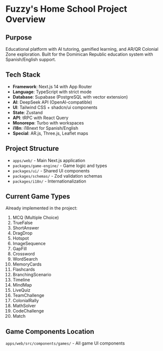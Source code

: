 # Fuzzy's Home School Project Overview

## Purpose
Educational platform with AI tutoring, gamified learning, and AR/QR Colonial Zone exploration. Built for the Dominican Republic education system with Spanish/English support.

## Tech Stack
- **Framework**: Next.js 14 with App Router
- **Language**: TypeScript with strict mode
- **Database**: Supabase (PostgreSQL with vector extension)
- **AI**: DeepSeek API (OpenAI-compatible)
- **UI**: Tailwind CSS + shadcn/ui components
- **State**: Zustand
- **API**: tRPC with React Query
- **Monorepo**: Turbo with workspaces
- **i18n**: i18next for Spanish/English
- **Special**: AR.js, Three.js, Leaflet maps

## Project Structure
- `apps/web/` - Main Next.js application
- `packages/game-engine/` - Game logic and types
- `packages/ui/` - Shared UI components
- `packages/schemas/` - Zod validation schemas
- `packages/i18n/` - Internationalization

## Current Game Types
Already implemented in the project:
1. MCQ (Multiple Choice)
2. TrueFalse
3. ShortAnswer
4. DragDrop
5. Hotspot
6. ImageSequence
7. GapFill
8. Crossword
9. WordSearch
10. MemoryCards
11. Flashcards
12. BranchingScenario
13. Timeline
14. MindMap
15. LiveQuiz
16. TeamChallenge
17. ColonialRally
18. MathSolver
19. CodeChallenge
20. Match

## Game Components Location
`apps/web/src/components/games/` - All game UI components